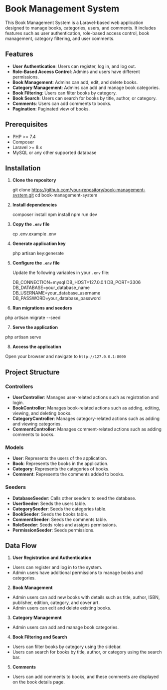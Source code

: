 # Book Management System

This Book Management System is a Laravel-based web application designed to manage books, categories, users, and comments. It includes features such as user authentication, role-based access control, book management, category filtering, and user comments.

## Features

- **User Authentication**: Users can register, log in, and log out.
- **Role-Based Access Control**: Admins and users have different permissions.
- **Book Management**: Admins can add, edit, and delete books.
- **Category Management**: Admins can add and manage book categories.
- **Book Filtering**: Users can filter books by category.
- **Book Search**: Users can search for books by title, author, or category.
- **Comments**: Users can add comments to books.
- **Pagination**: Paginated view of books.

## Prerequisites

- PHP >= 7.4
- Composer
- Laravel >= 8.x
- MySQL or any other supported database

## Installation

1. **Clone the repository**

   git clone https://github.com/your-repository/book-management-system.git
   cd book-management-system

2. **Install dependencies**

   composer install
   npm install
   npm run dev

3. **Copy the `.env` file**

   cp .env.example .env

4. **Generate application key**

   php artisan key:generate

5. **Configure the `.env` file**

   Update the following variables in your `.env` file:

    DB_CONNECTION=mysql
    DB_HOST=127.0.0.1
    DB_PORT=3306
    DB_DATABASE=your_database_name
    DB_USERNAME=your_database_username
    DB_PASSWORD=your_database_password

6. **Run migrations and seeders**

php artisan migrate --seed

7. **Serve the application**

php artisan serve

8. **Access the application**

Open your browser and navigate to `http://127.0.0.1:8000`

## Project Structure

### Controllers

- **UserController**: Manages user-related actions such as registration and login.
- **BookController**: Manages book-related actions such as adding, editing, viewing, and deleting books.
- **CategoryController**: Manages category-related actions such as adding and viewing categories.
- **CommentController**: Manages comment-related actions such as adding comments to books.

### Models

- **User**: Represents the users of the application.
- **Book**: Represents the books in the application.
- **Category**: Represents the categories of books.
- **Comment**: Represents the comments added to books.

### Seeders

- **DatabaseSeeder**: Calls other seeders to seed the database.
- **UserSeeder**: Seeds the users table.
- **CategorySeeder**: Seeds the categories table.
- **BookSeeder**: Seeds the books table.
- **CommentSeeder**: Seeds the comments table.
- **RoleSeeder**: Seeds roles and assigns permissions.
- **PermissionSeeder**: Seeds permissions.

## Data Flow

1. **User Registration and Authentication**
- Users can register and log in to the system.
- Admin users have additional permissions to manage books and categories.

2. **Book Management**
- Admin users can add new books with details such as title, author, ISBN, publisher, edition, category, and cover art.
- Admin users can edit and delete existing books.

3. **Category Management**
- Admin users can add and manage book categories.

4. **Book Filtering and Search**
- Users can filter books by category using the sidebar.
- Users can search for books by title, author, or category using the search bar.

5. **Comments**
- Users can add comments to books, and these comments are displayed on the book details page.


